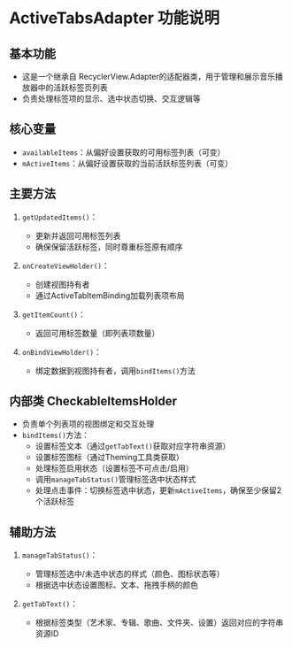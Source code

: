 # ActiveTabsAdapter 功能说明

## 基本功能
- 这是一个继承自 RecyclerView.Adapter的适配器类，用于管理和展示音乐播放器中的活跃标签页列表
- 负责处理标签项的显示、选中状态切换、交互逻辑等

## 核心变量
- `availableItems`：从偏好设置获取的可用标签列表（可变）
- `mActiveItems`：从偏好设置获取的当前活跃标签列表（可变）

## 主要方法
1. `getUpdatedItems()`：
   - 更新并返回可用标签列表
   - 确保保留活跃标签，同时尊重标签原有顺序

2. `onCreateViewHolder()`：
   - 创建视图持有者
   - 通过ActiveTabItemBinding加载列表项布局

3. `getItemCount()`：
   - 返回可用标签数量（即列表项数量）

4. `onBindViewHolder()`：
   - 绑定数据到视图持有者，调用`bindItems()`方法

## 内部类 CheckableItemsHolder
- 负责单个列表项的视图绑定和交互处理
- `bindItems()`方法：
  - 设置标签文本（通过`getTabText()`获取对应字符串资源）
  - 设置标签图标（通过Theming工具类获取）
  - 处理标签启用状态（设置标签不可点击/启用）
  - 调用`manageTabStatus()`管理标签选中状态样式
  - 处理点击事件：切换标签选中状态，更新`mActiveItems`，确保至少保留2个活跃标签

## 辅助方法
1. `manageTabStatus()`：
   - 管理标签选中/未选中状态的样式（颜色、图标状态等）
   - 根据选中状态设置图标、文本、拖拽手柄的颜色

2. `getTabText()`：
   - 根据标签类型（艺术家、专辑、歌曲、文件夹、设置）返回对应的字符串资源ID
